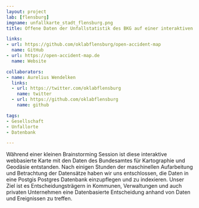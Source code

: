 ```yaml
---
layout: project
lab: [flensburg]
imgname: unfallkarte_stadt_flensburg.png
title: Offene Daten der Unfallstatistik des BKG auf einer interaktiven webbasierten Karte 

links:
- url: https://github.com/oklabflensburg/open-accident-map
  name: GitHub
- url: https://open-accident-map.de
  name: Website

collaborators:
- name: Aurelius Wendelken
  links:
  - url: https://twitter.com/oklabflensburg
    name: twitter
  - url: https://github.com/oklabflensburg
    name: github

tags:
- Gesellschaft
- Unfallorte
- Datenbank

---
```


Während einer kleinen Brainstorming Session ist diese interaktive webbasierte Karte mit den Daten des Bundesamtes für Kartographie und Geodäsie entstanden. Nach einigen Stunden der maschinellen Aufarbeitung und Betrachtung der Datensätze haben wir uns entschlossen, die Daten in eine Postgis Postgres Datenbank einzupflegen und zu indexieren. Unser Ziel ist es Entscheidungsträgern in Kommunen, Verwaltungen und auch privaten Unternehmen eine Datenbasierte Entscheidung anhand von Daten und Ereignissen zu treffen.
